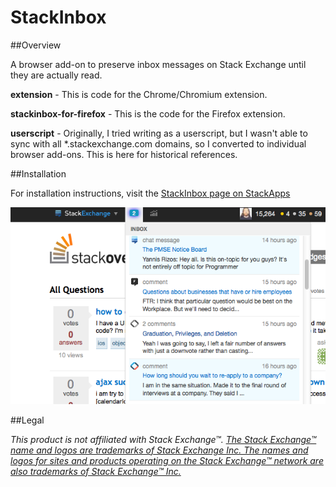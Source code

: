 StackInbox
==========

##Overview

A browser add-on to preserve inbox messages on Stack Exchange until they are actually read.

**extension** - This is code for the Chrome/Chromium extension. 

**stackinbox-for-firefox** - This is the code for the Firefox extension.

**userscript** - Originally, I tried writing as a userscript, but I wasn't able to sync with all *.stackexchange.com domains, so I converted to individual browser add-ons. This is here for historical references.


##Installation

For installation instructions, visit the [StackInbox page on StackApps](http://stackapps.com/q/3778/4812)

![StackInbox Unread yet Viewed Items](Screen%20Shot%202014-02-20%20at%2011.40.09%20PM.png)


##Legal

*This product is not affiliated with Stack Exchange™. [The Stack Exchange™ name and logos are trademarks of Stack Exchange Inc. The names and logos for sites and products operating on the Stack Exchange™ network are also trademarks of Stack Exchange™ Inc.](http://stackexchange.com/legal/trademark-guidance)*


